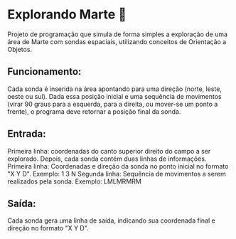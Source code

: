 # Explorando Marte :rocket:

Projeto de programação que simula de forma simples a exploração de uma área de Marte com sondas espaciais, utilizando conceitos de Orientação a Objetos.

## Funcionamento:

Cada sonda é inserida na área apontando para uma direção (norte, leste, oeste ou sul). Dada essa posição inicial e uma sequência de movimentos (virar 90 graus para a esquerda, para a direita, ou mover-se um ponto a frente), o programa deve retornar a posição final da sonda.

## Entrada:

Primeira linha: coordenadas do canto superior direito do campo a ser explorado.
Depois, cada sonda contém duas linhas de informações.
Primeira linha: Coordenadas e direção da sonda no ponto inicial no formato "X Y D". Exemplo: 1 3 N
Segunda linha: Sequência de movimentos a serem realizados pela sonda. Exemplo: LMLMRMRM

## Saída:

Cada sonda gera uma linha de saída, indicando sua coordenada final e direção no formato "X Y D".
